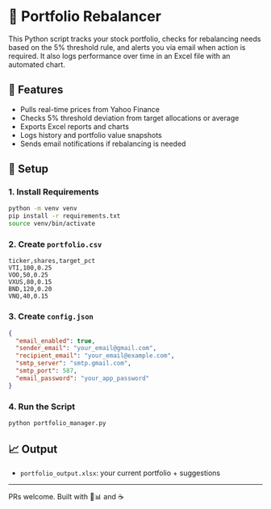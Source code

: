 # 🧮 Portfolio Rebalancer

This Python script tracks your stock portfolio, checks for rebalancing needs based on the 5% threshold rule, and alerts you via email when action is required. It also logs performance over time in an Excel file with an automated chart.

## 🔧 Features

- Pulls real-time prices from Yahoo Finance
- Checks 5% threshold deviation from target allocations or average
- Exports Excel reports and charts
- Logs history and portfolio value snapshots
- Sends email notifications if rebalancing is needed

## 📁 Setup

### 1. Install Requirements
```bash
python -m venv venv
pip install -r requirements.txt
source venv/bin/activate
```

### 2. Create `portfolio.csv`
```csv
ticker,shares,target_pct
VTI,100,0.25
VOO,50,0.25
VXUS,80,0.15
BND,120,0.20
VNQ,40,0.15
```

### 3. Create `config.json`
```json
{
  "email_enabled": true,
  "sender_email": "your_email@gmail.com",
  "recipient_email": "your_email@example.com",
  "smtp_server": "smtp.gmail.com",
  "smtp_port": 587,
  "email_password": "your_app_password"
}
```

### 4. Run the Script
```bash
python portfolio_manager.py
```

## 📈 Output

- `portfolio_output.xlsx`: your current portfolio + suggestions

---

PRs welcome. Built with 💼📊 and ☕️
